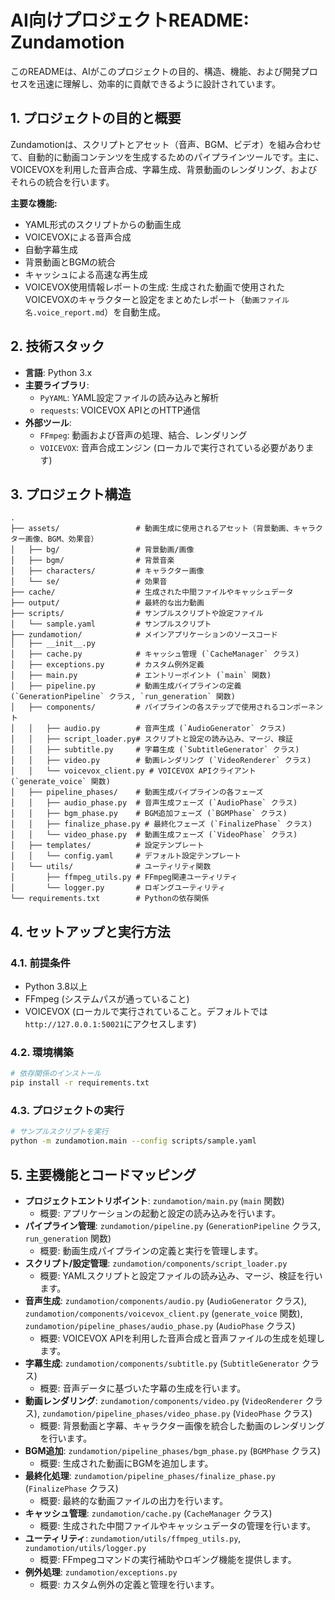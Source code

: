 # AI向けプロジェクトREADME: Zundamotion

このREADMEは、AIがこのプロジェクトの目的、構造、機能、および開発プロセスを迅速に理解し、効率的に貢献できるように設計されています。

## 1. プロジェクトの目的と概要

Zundamotionは、スクリプトとアセット（音声、BGM、ビデオ）を組み合わせて、自動的に動画コンテンツを生成するためのパイプラインツールです。主に、VOICEVOXを利用した音声合成、字幕生成、背景動画のレンダリング、およびそれらの統合を行います。

**主要な機能:**
- YAML形式のスクリプトからの動画生成
- VOICEVOXによる音声合成
- 自動字幕生成
- 背景動画とBGMの統合
- キャッシュによる高速な再生成
- VOICEVOX使用情報レポートの生成: 生成された動画で使用されたVOICEVOXのキャラクターと設定をまとめたレポート（`動画ファイル名.voice_report.md`）を自動生成。

## 2. 技術スタック

- **言語**: Python 3.x
- **主要ライブラリ**:
    - `PyYAML`: YAML設定ファイルの読み込みと解析
    - `requests`: VOICEVOX APIとのHTTP通信
- **外部ツール**:
    - `FFmpeg`: 動画および音声の処理、結合、レンダリング
    - `VOICEVOX`: 音声合成エンジン (ローカルで実行されている必要があります)

## 3. プロジェクト構造

```
.
├── assets/                 # 動画生成に使用されるアセット（背景動画、キャラクター画像、BGM、効果音）
│   ├── bg/                 # 背景動画/画像
│   ├── bgm/                # 背景音楽
│   ├── characters/         # キャラクター画像
│   └── se/                 # 効果音
├── cache/                  # 生成された中間ファイルやキャッシュデータ
├── output/                 # 最終的な出力動画
├── scripts/                # サンプルスクリプトや設定ファイル
│   └── sample.yaml         # サンプルスクリプト
├── zundamotion/            # メインアプリケーションのソースコード
│   ├── __init__.py
│   ├── cache.py            # キャッシュ管理 (`CacheManager` クラス)
│   ├── exceptions.py       # カスタム例外定義
│   ├── main.py             # エントリーポイント (`main` 関数)
│   ├── pipeline.py         # 動画生成パイプラインの定義 (`GenerationPipeline` クラス, `run_generation` 関数)
│   ├── components/         # パイプラインの各ステップで使用されるコンポーネント
│   │   ├── audio.py        # 音声生成 (`AudioGenerator` クラス)
│   │   ├── script_loader.py# スクリプトと設定の読み込み、マージ、検証
│   │   ├── subtitle.py     # 字幕生成 (`SubtitleGenerator` クラス)
│   │   ├── video.py        # 動画レンダリング (`VideoRenderer` クラス)
│   │   └── voicevox_client.py # VOICEVOX APIクライアント (`generate_voice` 関数)
│   ├── pipeline_phases/    # 動画生成パイプラインの各フェーズ
│   │   ├── audio_phase.py  # 音声生成フェーズ (`AudioPhase` クラス)
│   │   ├── bgm_phase.py    # BGM追加フェーズ (`BGMPhase` クラス)
│   │   ├── finalize_phase.py # 最終化フェーズ (`FinalizePhase` クラス)
│   │   └── video_phase.py  # 動画生成フェーズ (`VideoPhase` クラス)
│   ├── templates/          # 設定テンプレート
│   │   └── config.yaml     # デフォルト設定テンプレート
│   └── utils/              # ユーティリティ関数
│       ├── ffmpeg_utils.py # FFmpeg関連ユーティリティ
│       └── logger.py       # ロギングユーティリティ
└── requirements.txt        # Pythonの依存関係
```

## 4. セットアップと実行方法

### 4.1. 前提条件

- Python 3.8以上
- FFmpeg (システムパスが通っていること)
- VOICEVOX (ローカルで実行されていること。デフォルトでは`http://127.0.0.1:50021`にアクセスします)

### 4.2. 環境構築

```bash
# 依存関係のインストール
pip install -r requirements.txt
```

### 4.3. プロジェクトの実行

```bash
# サンプルスクリプトを実行
python -m zundamotion.main --config scripts/sample.yaml
```

## 5. 主要機能とコードマッピング

- **プロジェクトエントリポイント**: `zundamotion/main.py` (`main` 関数)
    - 概要: アプリケーションの起動と設定の読み込みを行います。
- **パイプライン管理**: `zundamotion/pipeline.py` (`GenerationPipeline` クラス, `run_generation` 関数)
    - 概要: 動画生成パイプラインの定義と実行を管理します。
- **スクリプト/設定管理**: `zundamotion/components/script_loader.py`
    - 概要: YAMLスクリプトと設定ファイルの読み込み、マージ、検証を行います。
- **音声生成**: `zundamotion/components/audio.py` (`AudioGenerator` クラス), `zundamotion/components/voicevox_client.py` (`generate_voice` 関数), `zundamotion/pipeline_phases/audio_phase.py` (`AudioPhase` クラス)
    - 概要: VOICEVOX APIを利用した音声合成と音声ファイルの生成を処理します。
- **字幕生成**: `zundamotion/components/subtitle.py` (`SubtitleGenerator` クラス)
    - 概要: 音声データに基づいた字幕の生成を行います。
- **動画レンダリング**: `zundamotion/components/video.py` (`VideoRenderer` クラス), `zundamotion/pipeline_phases/video_phase.py` (`VideoPhase` クラス)
    - 概要: 背景動画と字幕、キャラクター画像を統合した動画のレンダリングを行います。
- **BGM追加**: `zundamotion/pipeline_phases/bgm_phase.py` (`BGMPhase` クラス)
    - 概要: 生成された動画にBGMを追加します。
- **最終化処理**: `zundamotion/pipeline_phases/finalize_phase.py` (`FinalizePhase` クラス)
    - 概要: 最終的な動画ファイルの出力を行います。
- **キャッシュ管理**: `zundamotion/cache.py` (`CacheManager` クラス)
    - 概要: 生成された中間ファイルやキャッシュデータの管理を行います。
- **ユーティリティ**: `zundamotion/utils/ffmpeg_utils.py`, `zundamotion/utils/logger.py`
    - 概要: FFmpegコマンドの実行補助やロギング機能を提供します。
- **例外処理**: `zundamotion/exceptions.py`
    - 概要: カスタム例外の定義と管理を行います。
